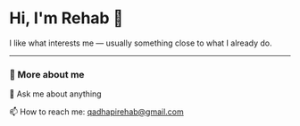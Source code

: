 # Hi, I'm Rehab 👋  
I like what interests me — usually something close to what I already do.

---

### 🧩 More about me

💬 Ask me about anything 

📫 How to reach me: qadhapirehab@gmail.com
